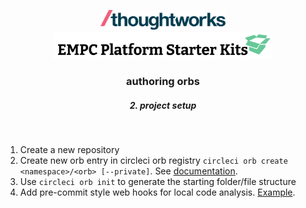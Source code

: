 <div align="center">
	<p>
		<img alt="Thoughtworks Logo" src="https://raw.githubusercontent.com/ThoughtWorks-DPS/static/master/thoughtworks_flamingo_wave.png?sanitize=true" width=200 />
    <br />
		<img alt="DPS Title" src="https://raw.githubusercontent.com/ThoughtWorks-DPS/static/master/EMPCPlatformStarterKitsImage.png" width=350/>
	</p>
  <h3>authoring orbs</h3>
  <h5>2. project setup</h5>
</div>
<br />

1. Create a new repository
2. Create new orb entry in circleci orb registry `circleci orb create <namespace>/<orb> [--private]`. See [documentation](https://circleci.com/docs/create-an-orb/).
3. Use `circleci orb init` to generate the starting folder/file structure
4. Add pre-commit style web hooks for local code analysis. [Example](/doc/pre-commit-config.yaml).
